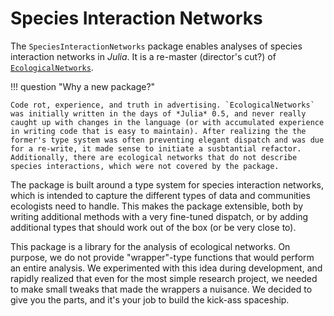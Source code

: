 # Species Interaction Networks

The `SpeciesInteractionNetworks` package enables analyses of species interaction
networks in *Julia*. It is a re-master (director's cut?) of
[`EcologicalNetworks`](https://github.com/PoisotLab/EcologicalNetworks.jl/).

!!! question "Why a new package?"

    Code rot, experience, and truth in advertising. `EcologicalNetworks` was initially written in the days of *Julia* 0.5, and never really caught up with changes in the language (or with accumulated experience in writing code that is easy to maintain). After realizing the the former's type system was often preventing elegant dispatch and was due for a re-write, it made sense to initiate a susbtantial refactor. Additionally, there are ecological networks that do not describe species interactions, which were not covered by the package.

The package is built around a type system for species interaction networks,
which is intended to capture the different types of data and communities
ecologists need to handle. This makes the package extensible, both by writing
additional methods with a very fine-tuned dispatch, or by adding additional
types that should work out of the box (or be very close to).

This package is a library for the analysis of ecological networks. On purpose,
we do not provide "wrapper"-type functions that would perform an entire
analysis. We experimented with this idea during development, and rapidly
realized that even for the most simple research project, we needed to make small
tweaks that made the wrappers a nuisance. We decided to give you the parts, and
it's your job to build the kick-ass spaceship.
